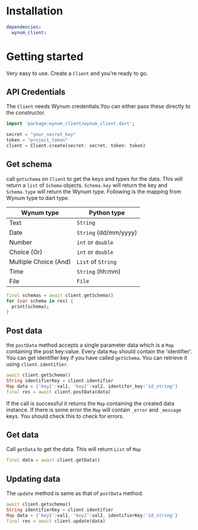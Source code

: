 # Installation
```yaml
dependencies:
  wynum_client:
```

# Getting started
Very easy to use. Create a ```Client``` and you're ready to go.
## API Credentials
The ```Client``` needs Wynum credentials.You can either pass these directly to the constructor.
```dart
import 'package:wynum_client/wynum_client.dart';

secret = "your_secret_key"
token = "project_token"
client = Client.create(secret: secret, token: token)
```

## Get schema
call ```getschema``` on ```Client``` to get the keys and types for the data. This will return a ```list``` of ```Schema``` objects.  ```Schema.key``` will return the key and ```Schema.type``` will return the Wynum type. Following is the mapping from Wynum type to dart type.

| Wynum type            | Python type              |
| --------------------- | ------------------------ |
| Text                  | ```String```                |
| Date                  | ```String``` (dd/mm/yyyy)   |
| Number                | ```int``` or ```double``` |
| Choice (Or)           | ```int``` or ```double``` |
| Multiple Choice (And) | ```List``` of ```String```  |
| Time                  | ```String``` (hh:mm)        |
| File                  | ```File```               |

```dart
final schemas = await client.getSchema()
for (var schema in res) {
  print(schema);
}
```

## Post data
the ```postData``` method accepts a single parameter data which is a ```Map``` containing the post key:value. Every data ```Map``` should contain the 'identifier'. You can get identifier key if you have called ```getSchema```. You can retrieve it using ```client.identifier```.

```dart
await client.getSchema()
String identifierKey = client.identifier
Map data = {'key1':val1, 'key2':val2, identifer_key:'id_string'}
final res = await client.postData(data)
```
If the call is successful it returns the ```Map``` containing the created data instance. If there is some error the ```Map``` will contain ```_error``` and ```_message``` keys.  You should check this to check for errors.

## Get data
Call ```getData``` to get the data. This will return ```List``` of ```Map```
```dart
final data = await client.getData()
```

## Updating data
The ```update``` method is same as that of ```postData``` method.
```dart
await client.getschema()
String identifierKey = client.identifier
Map data = {'key1':val1, 'key2':val2, identifierKey:'id_string'}
final res = await client.update(data)
```